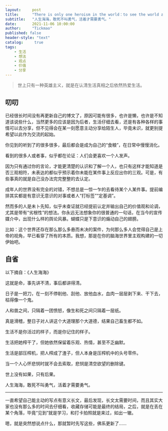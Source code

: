 ```yaml
---
layout:     post
title:      "There is only one heroism in the world：to see the world as it is and to love it"
subtitle:   "人生海海，敢死不叫勇气，活着才需要勇气。"
date:       2021-11-06 10:00:00
author:     "Tickmao"
published: false
header-style: "text"
catalog:     true
tags:
    - 生活
    - 想法
    - 观点
    - 价值
    - 分享
---
```


> 世上只有一种英雄主义，就是在认清生活真相之后依然热爱生活。

## 叨叨

已经很长时间没有再更新自己的博文了，原因可能有很多，也许是懒，也许是不知道该说些什么，当然更多的应该是因为后者，生活仔细去看，还是有各种各样的事情可以去分享，但不见得会在某一刻愿意主动分享给陌生人，毕竟未识，就更别提希望以此作为交流的起始。

你见到的听到了的很多很多，最后都会是成为自己的“食粮”，在日常中慢慢消化。

看到的很多人或者事，似乎都在论证：人们会更喜欢一个人发声。

因为只有通过你的言论，才能更清楚的认识和了解一个人，也只有这样才能知道是否三观相符，未表达的都似乎预示着你未能在某件事上反应出你的三观。可是，有些事真的就是自己没办法完完整整的去认定。

成年人的世界没有完全的对错，不想总是一惊一乍的去看待某个人某件事。提前编排其实都是有意识无意识的对事或者人“打标签”“定基调”。

然而多的人是未卜先知，似乎未查证就已经提前认定并输出自己的价值观和论调，尤其是带有“劣根性”的想法。你永远无法想象你的很普通的一句话，在当今的宣传媒介中，出现什么样的舆论风暴。蝴蝶只是下意识的煽动自己的翅膀。

比如：这个世界还存在那么那么多悬而未决的案件，为何那么多人会觉得自己是上帝的视角，早已看穿了所有的本质。我想，那是在你的脑海世界里主观构建的一切伊始吧。

## 自省

以下摘自：《人生海海》

这就是命，事先讲不清，事后都讲得清。

日子是一把刀，在一刻不停削他、刮他、放他血水，血肉一层层剥下来、干下去，枯得像一个鬼。

人和兽之间，只隔着一团愤怒，像生和死之间只隔着一层纸。

真是滑稽，整日子对人讲这个大道理那个大道德，结果自己畜生都不如。

生活不是你活过的样子，而是你记住的样子。

生活把她榨干了，但她依然保留着乐观、热情，甚至不乏幽默。

生活是部压榨机，把人榨成了渣子，但人本身是压榨机中的头号零件。

当一个人心怀悲悯时就不会去索取，悲悯是清空欲望的删除键。

世上没有如果，只有后果。

人生海海，敢死不叫勇气，活着才需要勇气。

---

一直希望自己能主动的写点有意义长文，最后发现，长文太需要时间，而且其实大家也没有那么多的时间去仔细看，收藏存储可能是最终的结局，之后，就是在丢在某个角落，毕竟“见到”就是学习，和打卡拍照就是来过，如出一辙。

嗯，就是突然想说点什么，那就暂时先写这些，佛系更新了……

